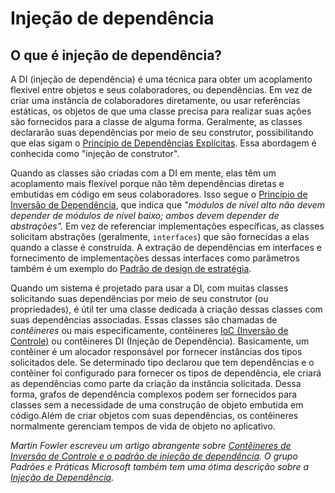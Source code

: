 # Injeção de dependência

## O que é injeção de dependência?

A DI (injeção de dependência) é uma técnica para obter um acoplamento flexível entre objetos e seus colaboradores, ou dependências. Em vez de criar uma instância de colaboradores diretamente, ou usar referências estáticas, os objetos de que uma classe precisa para realizar suas ações são fornecidos para a classe de alguma forma. Geralmente, as classes declararão suas dependências por meio de seu construtor, possibilitando que elas sigam o [Princípio de Dependências Explícitas](http://deviq.com/explicit-dependencies-principle/). Essa abordagem é conhecida como "injeção de construtor".

Quando as classes são criadas com a DI em mente, elas têm um acoplamento mais flexível porque não têm dependências diretas e embutidas em código em seus colaboradores. Isso segue o [Princípio de Inversão de Dependência](http://deviq.com/dependency-inversion-principle/), que indica que _"módulos de nível alto não devem depender de módulos de nível baixo; ambos devem depender de abstrações"._ Em vez de referenciar implementações específicas, as classes solicitam abstrações (geralmente, `interfaces`) que são fornecidas a elas quando a classe é construída. A extração de dependências em interfaces e fornecimento de implementações dessas interfaces como parâmetros também é um exemplo do [Padrão de design de estratégia](http://deviq.com/strategy-design-pattern/).

Quando um sistema é projetado para usar a DI, com muitas classes solicitando suas dependências por meio de seu construtor (ou propriedades), é útil ter uma classe dedicada à criação dessas classes com suas dependências associadas. Essas classes são chamadas de _contêineres_ ou mais especificamente, contêineres [IoC (Inversão de Controle)](http://deviq.com/inversion-of-control/) ou contêineres DI (Injeção de Dependência). Basicamente, um contêiner é um alocador responsável por fornecer instâncias dos tipos solicitados dele. Se determinado tipo declarou que tem dependências e o contêiner foi configurado para fornecer os tipos de dependência, ele criará as dependências como parte da criação da instância solicitada. Dessa forma, grafos de dependência complexos podem ser fornecidos para classes sem a necessidade de uma construção de objeto embutida em código.Além de criar objetos com suas dependências, os contêineres normalmente gerenciam tempos de vida de objeto no aplicativo.

*Martin Fowler escreveu um artigo abrangente sobre [Contêineres de Inversão de Controle e o padrão de injeção de dependência](https://www.martinfowler.com/articles/injection.html). O grupo Padrões e Práticas Microsoft também tem uma ótima descrição sobre a [Injeção de Dependência](https://msdn.microsoft.com/library/hh323705.aspx).*
